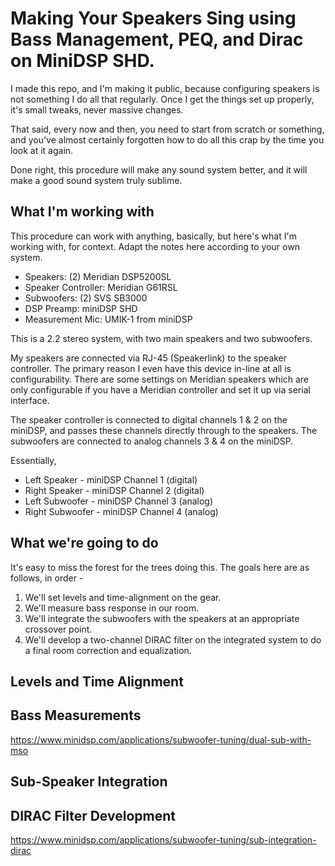 # Making Your Speakers Sing using Bass Management, PEQ, and Dirac on MiniDSP SHD.

I made this repo, and I'm making it public, because configuring speakers is not something I do all that regularly. Once I get the things set up properly, it's small tweaks, never massive changes.

That said, every now and then, you need to start from scratch or something, and you've almost certainly forgotten how to do all this crap by the time you look at it again.

Done right, this procedure will make any sound system better, and it will make a good sound system truly sublime.

## What I'm working with

This procedure can work with anything, basically, but here's what I'm working with, for context. Adapt the notes here according to your own system.

- Speakers: (2) Meridian DSP5200SL
- Speaker Controller: Meridian G61RSL
- Subwoofers: (2) SVS SB3000
- DSP Preamp: miniDSP SHD
- Measurement Mic: UMIK-1 from miniDSP

This is a 2.2 stereo system, with two main speakers and two subwoofers.

My speakers are connected via RJ-45 (Speakerlink) to the speaker controller. The primary reason I even have this device in-line at all is configurability. There are some settings on Meridian speakers which are only configurable if you have a Meridian controller and set it up via serial interface.

The speaker controller is connected to digital channels 1 & 2 on the miniDSP, and passes these channels directly through to the speakers. The subwoofers are connected to analog channels 3 & 4 on the miniDSP.

Essentially,

- Left Speaker - miniDSP Channel 1 (digital)
- Right Speaker - miniDSP Channel 2 (digital)
- Left Subwoofer - miniDSP Channel 3 (analog)
- Right Subwoofer - miniDSP Channel 4 (analog)

## What we're going to do

It's easy to miss the forest for the trees doing this. The goals here are as follows, in order -

1. We'll set levels and time-alignment on the gear.
2. We'll measure bass response in our room.
3. We'll integrate the subwoofers with the speakers at an appropriate crossover point.
4. We'll develop a two-channel DIRAC filter on the integrated system to do a final room correction and equalization.

## Levels and Time Alignment

## Bass Measurements
https://www.minidsp.com/applications/subwoofer-tuning/dual-sub-with-mso

## Sub-Speaker Integration

## DIRAC Filter Development
https://www.minidsp.com/applications/subwoofer-tuning/sub-integration-dirac